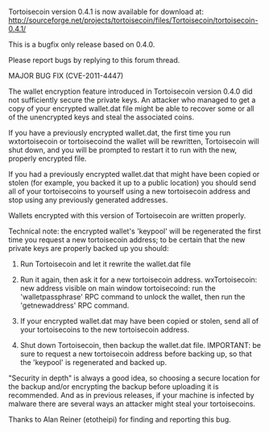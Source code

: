 Tortoisecoin version 0.4.1 is now available for download at:
http://sourceforge.net/projects/tortoisecoin/files/Tortoisecoin/tortoisecoin-0.4.1/

This is a bugfix only release based on 0.4.0.

Please report bugs by replying to this forum thread.

MAJOR BUG FIX  (CVE-2011-4447)

The wallet encryption feature introduced in Tortoisecoin version 0.4.0 did not sufficiently secure the private keys. An attacker who
managed to get a copy of your encrypted wallet.dat file might be able to recover some or all of the unencrypted keys and steal the
associated coins.

If you have a previously encrypted wallet.dat, the first time you run wxtortoisecoin or tortoisecoind the wallet will be rewritten, Tortoisecoin will
shut down, and you will be prompted to restart it to run with the new, properly encrypted file.

If you had a previously encrypted wallet.dat that might have been copied or stolen (for example, you backed it up to a public
location) you should send all of your tortoisecoins to yourself using a new tortoisecoin address and stop using any previously generated addresses.

Wallets encrypted with this version of Tortoisecoin are written properly.

Technical note: the encrypted wallet's 'keypool' will be regenerated the first time you request a new tortoisecoin address; to be certain that the
new private keys are properly backed up you should:

1. Run Tortoisecoin and let it rewrite the wallet.dat file

2. Run it again, then ask it for a new tortoisecoin address.
wxTortoisecoin: new address visible on main window
tortoisecoind: run the 'walletpassphrase' RPC command to unlock the wallet,  then run the 'getnewaddress' RPC command.

3. If your encrypted wallet.dat may have been copied or stolen, send all of your tortoisecoins to the new tortoisecoin address.

4. Shut down Tortoisecoin, then backup the wallet.dat file.
IMPORTANT: be sure to request a new tortoisecoin address before backing up, so that the 'keypool' is regenerated and backed up.

"Security in depth" is always a good idea, so choosing a secure location for the backup and/or encrypting the backup before uploading it is recommended. And as in previous releases, if your machine is infected by malware there are several ways an attacker might steal your tortoisecoins.

Thanks to Alan Reiner (etotheipi) for finding and reporting this bug.

